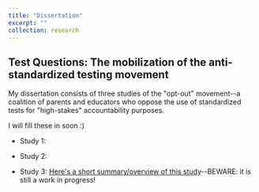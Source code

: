 ```yaml
---
title: "Dissertation"
excerpt: ""
collection: research
---
```


## Test Questions: The mobilization of the anti-standardized testing movement

My dissertation consists of three studies of the "opt-out" movement--a coalition of parents and educators who oppose the use of standardized tests for "high-stakes" accountability purposes.

I will fill these in soon :)

- Study 1:

- Study 2:

- Study 3: [Here's a short summary/overview of this study](https://ramorel.github.io/dissertation_3)--BEWARE: it is still a work in progress!
